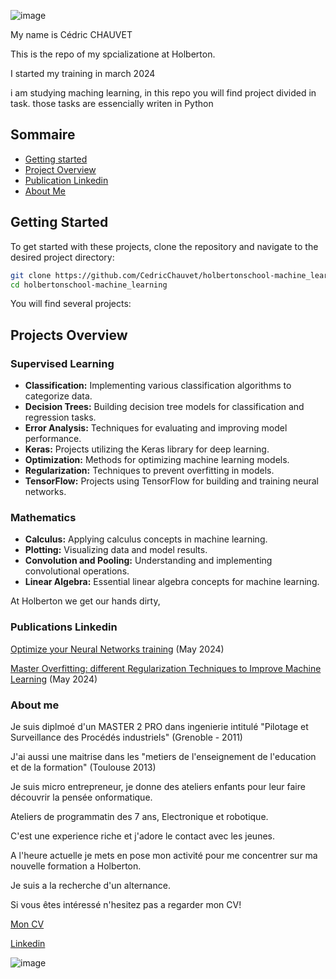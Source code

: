 


![image](https://github.com/CedricChauvet/holbertonschool-machine_learning/assets/16280142/9d2c3fa0-6e47-4bef-b3ba-fdf00036ddfb)

My name is Cédric CHAUVET

This is the repo of my spcializatione at Holberton.

I started my training in march 2024

i am studying maching learning, in this repo  you will find project divided in task. those tasks are essencially writen in Python

## Sommaire
  - [Getting started](https://github.com/CedricChauvet/holbertonschool-machine_learning?tab=readme-ov-file#getting-started)
  - [Project Overview](https://github.com/CedricChauvet/holbertonschool-machine_learning/blob/main/README.md#projects-overview)
  - [Publication Linkedin](https://github.com/CedricChauvet/holbertonschool-machine_learning/blob/main/README.md#publications-linkedin)
  - [About Me](https://github.com/CedricChauvet/holbertonschool-machine_learning?tab=readme-ov-file#about-me)

## Getting Started
To get started with these projects, clone the repository and navigate to the desired project directory:

```bash
git clone https://github.com/CedricChauvet/holbertonschool-machine_learning.git
cd holbertonschool-machine_learning
```


You will find several projects:

## Projects Overview
### Supervised Learning
- **Classification:** Implementing various classification algorithms to categorize data.
- **Decision Trees:** Building decision tree models for classification and regression tasks.
- **Error Analysis:** Techniques for evaluating and improving model performance.
- **Keras:** Projects utilizing the Keras library for deep learning.
- **Optimization:** Methods for optimizing machine learning models.
- **Regularization:** Techniques to prevent overfitting in models.
- **TensorFlow:** Projects using TensorFlow for building and training neural networks.

### Mathematics
- **Calculus:** Applying calculus concepts in machine learning.
- **Plotting:** Visualizing data and model results.
- **Convolution and Pooling:** Understanding and implementing convolutional operations.
- **Linear Algebra:** Essential linear algebra concepts for machine learning.
  

At Holberton we get our hands dirty, 

### Publications Linkedin

  [Optimize your Neural Networks training](https://www.linkedin.com/feed/update/urn:li:activity:7197324083594702848/)  (May 2024)

  [Master Overfitting: different Regularization Techniques to Improve Machine Learning](https://www.linkedin.com/pulse/regularization-technics-reduce-overfitting-cedric-olivier-chauvet-50spc/?trackingId=DuOCFbmpSk%2BaisYwiYnpOg%3D%3D)  (May 2024)

### About me
Je suis diplmoé d'un MASTER 2 PRO dans ingenierie intitulé "Pilotage et Surveillance des Procédés industriels" (Grenoble - 2011)

J'ai aussi une maitrise dans les "metiers de l'enseignement de l'education et de la formation" (Toulouse 2013)

Je suis micro entrepreneur, je donne des ateliers enfants pour leur faire découvrir la pensée onformatique.

Ateliers de programmatin des 7 ans, Electronique et robotique.

C'est une experience riche et j'adore le contact avec les jeunes.

A l'heure actuelle je mets en pose mon activité pour me concentrer sur ma nouvelle formation a Holberton.

Je suis a la recherche d'un alternance.

Si vous êtes intéressé  n'hesitez pas a regarder mon CV!

[Mon CV](https://itetudes.fr/wp-content/uploads/2024/05/cv-final-2024-1.pdf)

[Linkedin](https://www.linkedin.com/in/cedric-olivier-chauvet/)



![image](https://github.com/CedricChauvet/holbertonschool-machine_learning/assets/16280142/2ad29605-e8f4-4d72-80ac-b2fa61f3f426)


